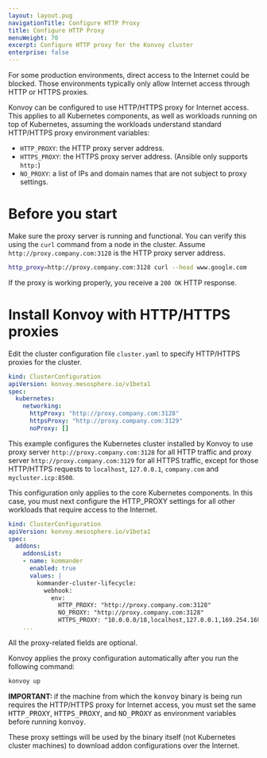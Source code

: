 ```yaml
---
layout: layout.pug
navigationTitle: Configure HTTP Proxy
title: Configure HTTP Proxy
menuWeight: 70
excerpt: Configure HTTP proxy for the Konvoy cluster
enterprise: false
---
```


<!-- markdownlint-disable MD004 MD007 MD025 MD030 -->

For some production environments, direct access to the Internet could be blocked.
Those environments typically only allow Internet access through HTTP or HTTPS proxies.

Konvoy can be configured to use HTTP/HTTPS proxy for Internet access.
This applies to all Kubernetes components, as well as workloads running on top of Kubernetes, assuming the workloads understand standard HTTP/HTTPS proxy environment variables:

* `HTTP_PROXY`: the HTTP proxy server address.
* `HTTPS_PROXY`: the HTTPS proxy server address. (Ansible only supports `http:`)
* `NO_PROXY`: a list of IPs and domain names that are not subject to proxy settings.

# Before you start

Make sure the proxy server is running and functional.
You can verify this using the `curl` command from a node in the cluster.
Assume `http://proxy.company.com:3128` is the HTTP proxy server address.

```bash
http_proxy=http://proxy.company.com:3128 curl --head www.google.com
```

If the proxy is working properly, you receive a `200 OK` HTTP response.

# Install Konvoy with HTTP/HTTPS proxies

Edit the cluster configuration file `cluster.yaml` to specify HTTP/HTTPS proxies for the cluster.

```yaml
kind: ClusterConfiguration
apiVersion: konvoy.mesosphere.io/v1beta1
spec:
  kubernetes:
    networking:
      httpProxy: "http://proxy.company.com:3128"
      httpsProxy: "http://proxy.company.com:3129"
      noProxy: []
```

This example configures the Kubernetes cluster installed by Konvoy to use proxy server `http://proxy.company.com:3128` for all HTTP traffic and proxy server `http://proxy.company.com:3129` for all HTTPS traffic, except for those HTTP/HTTPS requests to `localhost`, `127.0.0.1`, `company.com` and `mycluster.icp:8500`.

This configuration only applies to the core Kubernetes components. In this case, you must next configure the HTTP_PROXY settings for all other workloads that require access to the Internet.

```yaml
kind: ClusterConfiguration
apiVersion: konvoy.mesosphere.io/v1beta1
spec:
  addons:
    addonsList:
    - name: kommander
      enabled: true
      values: |
        kommander-cluster-lifecycle:
          webhook:
            env:
              HTTP_PROXY: "http://proxy.company.com:3128"
              NO_PROXY: "http://proxy.company.com:3128"
              HTTPS_PROXY: "10.0.0.0/18,localhost,127.0.0.1,169.254.169.254,kubernetes,kubernetes.default,kubernetes.default.svc,kubernetes.default.svc.cluster,kubernetes.default.svc.cluster.local,.svc,.svc.cluster,.svc.cluster.local"
    ...
```

All the proxy-related fields are optional.

Konvoy applies the proxy configuration automatically after you run the following command:

```bash
konvoy up
```

<p class="message--important"><strong>IMPORTANT: </strong>if the machine from which the <tt>konvoy</tt> binary is being run requires the HTTP/HTTPS proxy for Internet access, you must set the same <tt>HTTP_PROXY</tt>, <tt>HTTPS_PROXY</tt>, and <tt>NO_PROXY</tt> as environment variables before running <tt>konvoy</tt>.</p>

These proxy settings will be used by the binary itself (not Kubernetes cluster machines) to download addon configurations over the Internet.
